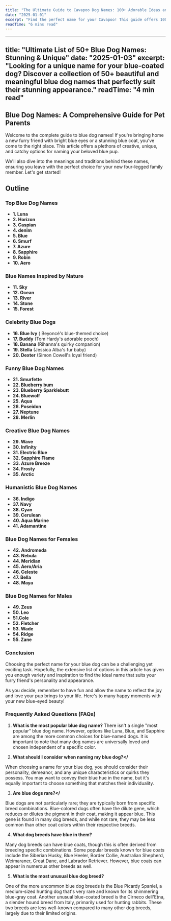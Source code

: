 ```yaml
---
title: "The Ultimate Guide to Cavapoo Dog Names: 100+ Adorable Ideas and Tips"
date: "2025-01-01"
excerpt: "Find the perfect name for your Cavapoo! This guide offers 100+ adorable name ideas, tips for choosing, and inspiration to help you find the ideal match for your furry friend."
readTime: "6 mins read"
---
```


---
title: "Ultimate List of 50+ Blue Dog Names: Stunning & Unique"
date: "2025-01-03"
excerpt: "Looking for a unique name for your blue-coated dog? Discover a collection of 50+ beautiful and meaningful blue dog names that perfectly suit their stunning appearance."
readTime: "4 min read"
---

## Blue Dog Names: A Comprehensive Guide for Pet Parents

Welcome to the complete guide to blue dog names! If you're bringing home a new furry friend with bright blue eyes or a stunning blue coat, you've come to the right place. This article offers a plethora of creative, unique, and catchy options for naming your beloved blue pup. 

We'll also dive into the meanings and traditions behind these names, ensuring you leave with the perfect choice for your new four-legged family member. Let's get started!

## Outline

### Top Blue Dog Names

- **1. Luna**
- **2. Horizon**
- **3. Caspian**
- **4. denim**
- **5. Blue**
- **6. Smurf**
- **7. Azure**
- **8. Sapphire**
- **9. Robin**
- **10. Aero**

### Blue Names Inspired by Nature

- **11. Sky**
- **12. Ocean**
- **13. River**
- **14. Stone**
- **15. Forest**

### Celebrity Blue Dogs

- **16. Blue Ivy** ( Beyoncé's blue-themed choice)
- **17. Buddy** (Tom Hardy's adorable pooch)
- **18. Banana** (Rihanna's quirky companion)
- **19. Stella** (Jessica Alba's fur baby)
- **20. Dexter** (Simon Cowell's loyal friend)

### Funny Blue Dog Names

- **21. Smurfette**
- **22. Blueberry bum**
- **23. Blueberry Sparklebutt**
- **24. Bluewolf**
- **25. Aqua**
- **26. Poseidon**
- **27. Neptune**
- **28. Merlin**

### Creative Blue Dog Names

- **29. Wave**
- **30. Infinity**
- **31. Electric Blue**
- **32. Sapphire Flame**
- **33. Azure Breeze**
- **34. Frosty**
- **35. Arctic**

### Humanistic Blue Dog Names

- **36. Indigo**
- **37. Navy**
- **38. Cyan**
- **39. Cerulean**
- **40. Aqua Marine**
- **41. Adamantine**

### Blue Dog Names for Females

- **42. Andromeda**
- **43. Nebula**
- **44. Meridian**
- **45. Aero/Aria**
- **46. Celeste**
- **47. Bella**
- **48. Maya**

### Blue Dog Names for Males

- **49. Zeus**
- **50. Leo**
- **51.Cole**
- **52. Fletcher**
- **53. Wade**
- **54. Ridge**
- **55. Zane**

### Conclusion

Choosing the perfect name for your blue dog can be a challenging yet exciting task. Hopefully, the extensive list of options in this article has given you enough variety and inspiration to find the ideal name that suits your furry friend's personality and appearance. 

As you decide, remember to have fun and allow the name to reflect the joy and love your pup brings to your life. Here's to many happy moments with your new blue-eyed beauty!

### Frequently Asked Questions (FAQs)

1. **What is the most popular blue dog name?**
There isn't a single "most popular" blue dog name. However, options like Luna, Blue, and Sapphire are among the more common choices for blue-named dogs. It is important to note that many dog names are universally loved and chosen independent of a specific color.

2. **What should I consider when naming my blue dog?</** 

When choosing a name for your blue dog, you should consider their personality, demeanor, and any unique characteristics or quirks they possess. You may want to convey their blue hue in the name, but it's equally important to choose something that matches their individuality.

3. **Are blue dogs rare?</**

Blue dogs are not particularly rare; they are typically born from specific breed combinations. Blue-colored dogs often have the dilute gene, which reduces or dilutes the pigment in their coat, making it appear blue. This gene is found in many dog breeds, and while not rare, they may be less common than other coat colors within their respective breeds. 

4. **What dog breeds have blue in them?**

Many dog breeds can have blue coats, though this is often derived from breeding specific combinations. Some popular breeds known for blue coats include the Siberian Husky, Blue Heeler, Border Collie, Australian Shepherd, Weimaraner, Great Dane, and Labrador Retriever. However, blue coats can appear in numerous other breeds as well. 

5. **What is the most unusual blue dog breed?**

One of the more uncommon blue dog breeds is the Blue Picardy Spaniel, a medium-sized hunting dog that's very rare and known for its shimmering blue-gray coat. Another unusual blue-coated breed is the Cirneco dell'Etna, a slender hound breed from Italy, primarily used for hunting rabbits. These two breeds are less well-known compared to many other dog breeds, largely due to their limited origins.